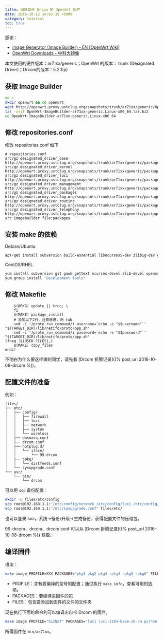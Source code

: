 ```yaml
---
title: 编译自带 Drcom 的 OpenWrt 固件
date: 2016-10-12 14:03:19 +0800
category: tutorial
toc: true
---
```


感谢：

- [Image Generator (Image Builder) - EN [OpenWrt Wiki]](https://wiki.openwrt.org/doc/howto/obtain.firmware.generate)
- [OpenWrt Downloads - 中科大镜像](http://openwrt.proxy.ustclug.org/)

本文使用的硬件版本：ar71xx/generic；OpenWrt 的版本： trunk (Designated Driver)；Drcom的版本：5.2.1(p)

## 获取 Image Builder

```bash
cd ~
mkdir openwrt && cd openwrt
wget http://openwrt.proxy.ustclug.org/snapshots/trunk/ar71xx/generic/OpenWrt-ImageBuilder-ar71xx-generic.Linux-x86_64.tar.bz2
tar -xvjf OpenWrt-ImageBuilder-ar71xx-generic.Linux-x86_64.tar.bz2
cd OpenWrt-ImageBuilder-ar71xx-generic.Linux-x86_64
```

## 修改 repositories.conf

修改 repositories.conf 如下

```
# repositories.conf
src/gz designated_driver_base http://openwrt.proxy.ustclug.org/snapshots/trunk/ar71xx/generic/packages/base
src/gz designated_driver_kernel http://openwrt.proxy.ustclug.org/snapshots/trunk/ar71xx/generic/packages/kernel
src/gz designated_driver_luci http://openwrt.proxy.ustclug.org/snapshots/trunk/ar71xx/generic/packages/luci
src/gz designated_driver_management http://openwrt.proxy.ustclug.org/snapshots/trunk/ar71xx/generic/packages/management
src/gz designated_driver_packages http://openwrt.proxy.ustclug.org/snapshots/trunk/ar71xx/generic/packages/packages
src/gz designated_driver_routing http://openwrt.proxy.ustclug.org/snapshots/trunk/ar71xx/generic/packages/routing
src/gz designated_driver_telephony http://openwrt.proxy.ustclug.org/snapshots/trunk/ar71xx/generic/packages/telephony
src imagebuilder file:packages
```

## 安装 make 的依赖

Debian/Ubuntu

```bash
apt-get install subversion build-essential libncurses5-dev zlib1g-dev gawk git ccache gettext libssl-dev xsltproc wget
```

CentOS/RHEL

```bash
yum install subversion git gawk gettext ncurses-devel zlib-devel openssl-devel libxslt wget
yum group install "Development Tools"
```

## 修改 Makefile

```
	$(OPKG) update || true; \
	fi
	$(MAKE) package_install
	# 添加以下2行，注意缩进，用 tab
	sed -i '/proto_run_command/i username=`echo -e "$$username"`' "$(TARGET_DIR)/lib/netifd/proto/ppp.sh"
	sed -i '/proto_run_command/i password=`echo -e "$$password"`' "$(TARGET_DIR)/lib/netifd/proto/ppp.sh"
ifneq ($(USER_FILES),)
	$(MAKE) copy_files
endif
```

不明白为什么要这样做的同学，请先看 [Drcom 折腾记录]({% post_url 2016-10-08-drcom %})。

## 配置文件的准备

例如：

```
files/
├── etc/
│   ├── config/
│   │   ├── firewall
│   │   ├── luci
│   │   ├── network
│   │   ├── system
│   │   └── wireless
│   ├── dnsmasq.conf
│   ├── drcom.conf
│   ├── hotplug.d/
│   │   └── iface/
│   │       └── 99-drcom
│   ├── opkg/
│   │   └── distfeeds.conf
│   └── sysupgrade.conf
└── usr/
    └── bin/
        └── drcom
```

可以用 `scp` 备份配置：

```bash
mkdir -p files/etc/config
scp root@192.168.1.1:"/etc/config/network /etc/config/luci /etc/config/wireless /etc/config/firewall" files/etc/config/
scp root@192.168.1.1:"/etc/sysupgrade.conf" files/etc/
```

也可以登录 luci，系统->备份/升级->生成备份，获得配置文件的压缩包。

99-drcom、drcom、drcom.conf 可以从 [Drcom 折腾记录]({% post_url 2016-10-08-drcom %}) 获取。

## 编译固件

语法：

```bash
make image PROFILE=XXX PACKAGES="pkg1 pkg2 pkg3 -pkg4 -pkg5 -pkg6" FILES=files/
```

- PROFILE：含有要编译的型号的配置；通过执行 `make info`，查看可用的选项。
- PACKAGES：要编译进固件的包
- FILES：包含要添加到固件的文件的文件夹

现在执行下面的命令的可以编译出自带 Drcom 的固件。

```bash
make image PROFILE="GLINET" PACKAGES="luci luci-i18n-base-zh-cn python-light python-logging python-openssl python-codecs" FILES=files/
```

所得固件在 `bin/ar71xx`。
